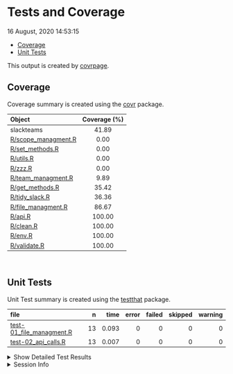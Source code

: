 Tests and Coverage
================
16 August, 2020 14:53:15

  - [Coverage](#coverage)
  - [Unit Tests](#unit-tests)

This output is created by
[covrpage](https://github.com/metrumresearchgroup/covrpage).

## Coverage

Coverage summary is created using the
[covr](https://github.com/r-lib/covr) package.

| Object                                         | Coverage (%) |
| :--------------------------------------------- | :----------: |
| slackteams                                     |    41.89     |
| [R/scope\_managment.R](../R/scope_managment.R) |     0.00     |
| [R/set\_methods.R](../R/set_methods.R)         |     0.00     |
| [R/utils.R](../R/utils.R)                      |     0.00     |
| [R/zzz.R](../R/zzz.R)                          |     0.00     |
| [R/team\_managment.R](../R/team_managment.R)   |     9.89     |
| [R/get\_methods.R](../R/get_methods.R)         |    35.42     |
| [R/tidy\_slack.R](../R/tidy_slack.R)           |    36.36     |
| [R/file\_managment.R](../R/file_managment.R)   |    86.67     |
| [R/api.R](../R/api.R)                          |    100.00    |
| [R/clean.R](../R/clean.R)                      |    100.00    |
| [R/env.R](../R/env.R)                          |    100.00    |
| [R/validate.R](../R/validate.R)                |    100.00    |

<br>

## Unit Tests

Unit Test summary is created using the
[testthat](https://github.com/r-lib/testthat) package.

| file                                                            |  n |  time | error | failed | skipped | warning |
| :-------------------------------------------------------------- | -: | ----: | ----: | -----: | ------: | ------: |
| [test-01\_file\_managment.R](testthat/test-01_file_managment.R) | 13 | 0.093 |     0 |      0 |       0 |       0 |
| [test-02\_api\_calls.R](testthat/test-02_api_calls.R)           | 13 | 0.007 |     0 |      0 |       0 |       0 |

<details closed>

<summary> Show Detailed Test Results </summary>

| file                                                                    | context         | test                                              | status | n |  time |
| :---------------------------------------------------------------------- | :-------------- | :------------------------------------------------ | :----- | -: | ----: |
| [test-01\_file\_managment.R](testthat/test-01_file_managment.R#L5_L8)   | team management | no active team: get\_team\_creds                  | PASS   | 1 | 0.045 |
| [test-01\_file\_managment.R](testthat/test-01_file_managment.R#L12_L15) | team management | no active team: get\_team\_users                  | PASS   | 1 | 0.009 |
| [test-01\_file\_managment.R](testthat/test-01_file_managment.R#L19_L22) | team management | no active team: validate team missing teams error | PASS   | 1 | 0.009 |
| [test-01\_file\_managment.R](testthat/test-01_file_managment.R#L33_L36) | team management | load team: validate team bad name error           | PASS   | 1 | 0.010 |
| [test-01\_file\_managment.R](testthat/test-01_file_managment.R#L40_L42) | team management | load team: activate team                          | PASS   | 1 | 0.002 |
| [test-01\_file\_managment.R](testthat/test-01_file_managment.R#L47_L49) | team management | load team: slackteams to json                     | PASS   | 1 | 0.002 |
| [test-01\_file\_managment.R](testthat/test-01_file_managment.R#L53_L55) | team management | load team: slackteams to dcf                      | PASS   | 1 | 0.002 |
| [test-01\_file\_managment.R](testthat/test-01_file_managment.R#L59_L62) | team management | load team: get teams                              | PASS   | 1 | 0.001 |
| [test-01\_file\_managment.R](testthat/test-01_file_managment.R#L66_L68) | team management | load team: cached slack creds token               | PASS   | 1 | 0.001 |
| [test-01\_file\_managment.R](testthat/test-01_file_managment.R#L80)     | team management | active team channel info: validate channel        | PASS   | 1 | 0.001 |
| [test-01\_file\_managment.R](testthat/test-01_file_managment.R#L86)     | team management | active team channel info: class                   | PASS   | 1 | 0.001 |
| [test-01\_file\_managment.R](testthat/test-01_file_managment.R#L90)     | team management | active team channel info: validate channel id     | PASS   | 1 | 0.001 |
| [test-01\_file\_managment.R](testthat/test-01_file_managment.R#L94)     | team management | active team channel info: validate bad channel    | PASS   | 1 | 0.009 |
| [test-02\_api\_calls.R](testthat/test-02_api_calls.R#L18)               | API calls       | team info: class                                  | PASS   | 1 | 0.001 |
| [test-02\_api\_calls.R](testthat/test-02_api_calls.R#L22)               | API calls       | team info: user names                             | PASS   | 1 | 0.001 |
| [test-02\_api\_calls.R](testthat/test-02_api_calls.R#L30)               | API calls       | group info: group list                            | PASS   | 1 | 0.002 |
| [test-02\_api\_calls.R](testthat/test-02_api_calls.R#L34)               | API calls       | group info: class                                 | PASS   | 1 | 0.000 |
| [test-02\_api\_calls.R](testthat/test-02_api_calls.R#L42)               | API calls       | channel info: class                               | PASS   | 1 | 0.000 |
| [test-02\_api\_calls.R](testthat/test-02_api_calls.R#L46)               | API calls       | channel info: channel names                       | PASS   | 1 | 0.001 |
| [test-02\_api\_calls.R](testthat/test-02_api_calls.R#L54)               | API calls       | converstion info: class                           | PASS   | 1 | 0.001 |
| [test-02\_api\_calls.R](testthat/test-02_api_calls.R#L58)               | API calls       | converstion info: convo id                        | PASS   | 1 | 0.001 |
| [test-02\_api\_calls.R](testthat/test-02_api_calls.R#L62)               | API calls       | converstion info: convo channel count             | PASS   | 1 | 0.000 |
| [test-02\_api\_calls.R](testthat/test-02_api_calls.R#L66)               | API calls       | converstion info: convo im count                  | PASS   | 1 | 0.000 |
| [test-02\_api\_calls.R](testthat/test-02_api_calls.R#L70)               | API calls       | converstion info: convo members                   | PASS   | 1 | 0.000 |
| [test-02\_api\_calls.R](testthat/test-02_api_calls.R#L74)               | API calls       | converstion info: convo info class                | PASS   | 1 | 0.000 |
| [test-02\_api\_calls.R](testthat/test-02_api_calls.R#L78)               | API calls       | converstion info: convo info id                   | PASS   | 1 | 0.000 |

</details>

<details>

<summary> Session Info </summary>

| Field    | Value                             |                                                                                                                                                                                                                                                                    |
| :------- | :-------------------------------- | :----------------------------------------------------------------------------------------------------------------------------------------------------------------------------------------------------------------------------------------------------------------- |
| Version  | R version 4.0.2 (2020-06-22)      |                                                                                                                                                                                                                                                                    |
| Platform | x86\_64-apple-darwin17.0 (64-bit) | <a href="https://github.com/yonicd/slackteams/commit/116ebbb5aa77b9c36664ceeee80d10391200c8bf/checks" target="_blank"><span title="Built on Github Actions">![](https://github.com/metrumresearchgroup/covrpage/blob/actions/inst/logo/gh.png?raw=true)</span></a> |
| Running  | macOS Catalina 10.15.6            |                                                                                                                                                                                                                                                                    |
| Language | en\_US                            |                                                                                                                                                                                                                                                                    |
| Timezone | UTC                               |                                                                                                                                                                                                                                                                    |

| Package  | Version |
| :------- | :------ |
| testthat | 2.3.2   |
| covr     | 3.3.2   |
| covrpage | 0.0.71  |

</details>

<!--- Final Status : pass --->
